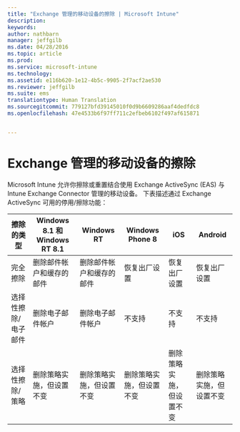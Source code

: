 ```yaml
---
title: "Exchange 管理的移动设备的擦除 | Microsoft Intune"
description: 
keywords: 
author: nathbarn
manager: jeffgilb
ms.date: 04/28/2016
ms.topic: article
ms.prod: 
ms.service: microsoft-intune
ms.technology: 
ms.assetid: e116b620-1e12-4b5c-9905-2f7acf2ae530
ms.reviewer: jeffgilb
ms.suite: ems
translationtype: Human Translation
ms.sourcegitcommit: 779127bfd39145010f0d9b6609286aaf4dedfdc8
ms.openlocfilehash: 47e4533b6f97ff711c2efbeb6102f497af615871


---
```



# Exchange 管理的移动设备的擦除
Microsoft Intune 允许你擦除或重置结合使用 Exchange ActiveSync (EAS) 与 Intune Exchange Connector 管理的移动设备。 下表描述通过 Exchange ActiveSync 可用的停用/擦除功能：

|擦除的类型|Windows 8.1 和 Windows RT 8.1|Windows RT|Windows Phone 8|iOS|Android|
|----------------|----------------------------------|--------------|-------------------|-------|-----------|
|完全擦除|删除邮件帐户和缓存的邮件|删除邮件帐户和缓存的邮件|恢复出厂设置|恢复出厂设置|恢复出厂设置|
|选择性擦除/电子邮件|删除电子邮件帐户|删除电子邮件帐户|不支持|不支持|不支持|
|选择性擦除/策略|删除策略实施，但设置不变|删除策略实施，但设置不变|删除策略实施，但设置不变|删除策略实施，但设置不变|删除策略实施，但设置不变|



<!--HONumber=Jun16_HO4-->


